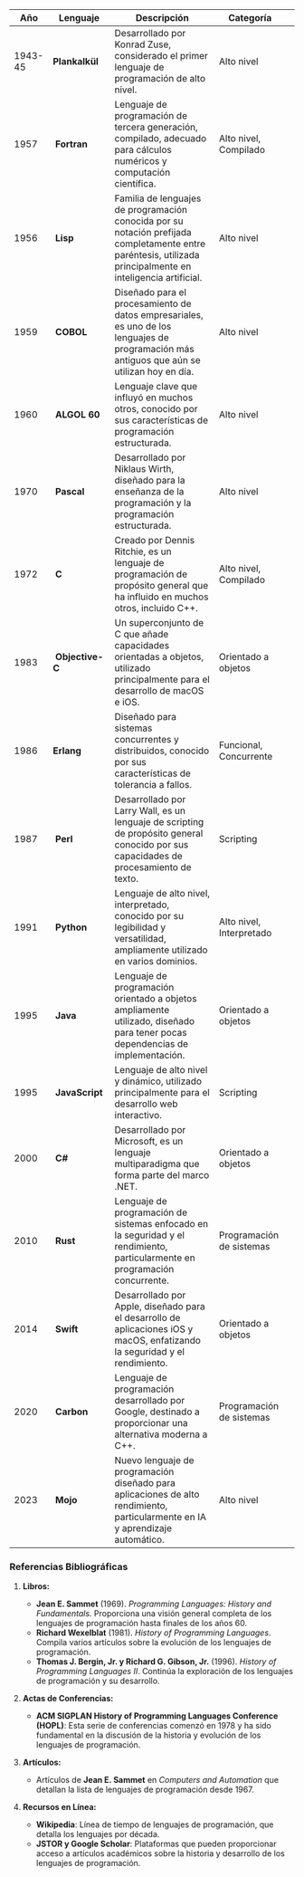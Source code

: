 
| Año     | Lenguaje          | Descripción                                                                                                                                                  | Categoría                |     |
| ------- | ----------------- | ------------------------------------------------------------------------------------------------------------------------------------------------------------ | ------------------------ | --- |
| 1943-45 | **Plankalkül**    | Desarrollado por Konrad Zuse, considerado el primer lenguaje de programación de alto nivel.                                                                  | Alto nivel               |     |
| 1957    |  **Fortran**      | Lenguaje de programación de tercera generación, compilado, adecuado para cálculos numéricos y computación científica.                                        | Alto nivel, Compilado    |     |
| 1956    |  **Lisp**         | Familia de lenguajes de programación conocida por su notación prefijada completamente entre paréntesis, utilizada principalmente en inteligencia artificial. | Alto nivel               |     |
| 1959    |  **COBOL**        | Diseñado para el procesamiento de datos empresariales, es uno de los lenguajes de programación más antiguos que aún se utilizan hoy en día.                  | Alto nivel               |     |
| 1960    |  **ALGOL 60**     | Lenguaje clave que influyó en muchos otros, conocido por sus características de programación estructurada.                                                   | Alto nivel               |     |
| 1970    |  **Pascal**       | Desarrollado por Niklaus Wirth, diseñado para la enseñanza de la programación y la programación estructurada.                                                | Alto nivel               |     |
| 1972    |  **C**            | Creado por Dennis Ritchie, es un lenguaje de programación de propósito general que ha influido en muchos otros, incluido C++.                                | Alto nivel, Compilado    |     |
| 1983    |  **Objective-C**  | Un superconjunto de C que añade capacidades orientadas a objetos, utilizado principalmente para el desarrollo de macOS e iOS.                                | Orientado a objetos      |     |
| 1986    | **Erlang**        | Diseñado para sistemas concurrentes y distribuidos, conocido por sus características de tolerancia a fallos.                                                 | Funcional, Concurrente   |     |
| 1987    |  **Perl**         | Desarrollado por Larry Wall, es un lenguaje de scripting de propósito general conocido por sus capacidades de procesamiento de texto.                        | Scripting                |     |
| 1991    |  **Python**       | Lenguaje de alto nivel, interpretado, conocido por su legibilidad y versatilidad, ampliamente utilizado en varios dominios.                                  | Alto nivel, Interpretado |     |
| 1995    |  **Java**         | Lenguaje de programación orientado a objetos ampliamente utilizado, diseñado para tener pocas dependencias de implementación.                                | Orientado a objetos      |     |
| 1995    |  **JavaScript**   | Lenguaje de alto nivel y dinámico, utilizado principalmente para el desarrollo web interactivo.                                                              | Scripting                |     |
| 2000    |  **C#**           | Desarrollado por Microsoft, es un lenguaje multiparadigma que forma parte del marco .NET.                                                                    | Orientado a objetos      |     |
| 2010    |  **Rust**         | Lenguaje de programación de sistemas enfocado en la seguridad y el rendimiento, particularmente en programación concurrente.                                 | Programación de sistemas |     |
| 2014    |  **Swift**        | Desarrollado por Apple, diseñado para el desarrollo de aplicaciones iOS y macOS, enfatizando la seguridad y el rendimiento.                                  | Orientado a objetos      |     |
| 2020    |  **Carbon**       | Lenguaje de programación desarrollado por Google, destinado a proporcionar una alternativa moderna a C++.                                                    | Programación de sistemas |     |
| 2023    |  **Mojo**         | Nuevo lenguaje de programación diseñado para aplicaciones de alto rendimiento, particularmente en IA y aprendizaje automático.                               | Alto nivel               |     |

### Referencias Bibliográficas

1. **Libros:**
    
    - **Jean E. Sammet** (1969). _Programming Languages: History and Fundamentals_. Proporciona una visión general completa de los lenguajes de programación hasta finales de los años 60.
    - **Richard Wexelblat** (1981). _History of Programming Languages_. Compila varios artículos sobre la evolución de los lenguajes de programación.
    - **Thomas J. Bergin, Jr. y Richard G. Gibson, Jr.** (1996). _History of Programming Languages II_. Continúa la exploración de los lenguajes de programación y su desarrollo.
2. **Actas de Conferencias:**
    
    - **ACM SIGPLAN History of Programming Languages Conference (HOPL)**: Esta serie de conferencias comenzó en 1978 y ha sido fundamental en la discusión de la historia y evolución de los lenguajes de programación.
3. **Artículos:**
    
    - Artículos de **Jean E. Sammet** en _Computers and Automation_ que detallan la lista de lenguajes de programación desde 1967.
4. **Recursos en Línea:**
    
    - **Wikipedia**: Línea de tiempo de lenguajes de programación, que detalla los lenguajes por década.
    - **JSTOR y Google Scholar**: Plataformas que pueden proporcionar acceso a artículos académicos sobre la historia y desarrollo de los lenguajes de programación.